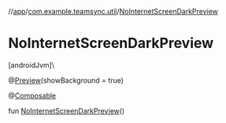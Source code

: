 //[app](../../index.md)/[com.example.teamsync.util](index.md)/[NoInternetScreenDarkPreview](-no-internet-screen-dark-preview.md)

# NoInternetScreenDarkPreview

[androidJvm]\

@[Preview](https://developer.android.com/reference/kotlin/androidx/compose/ui/tooling/preview/Preview.html)(showBackground = true)

@[Composable](https://developer.android.com/reference/kotlin/androidx/compose/runtime/Composable.html)

fun [NoInternetScreenDarkPreview](-no-internet-screen-dark-preview.md)()
